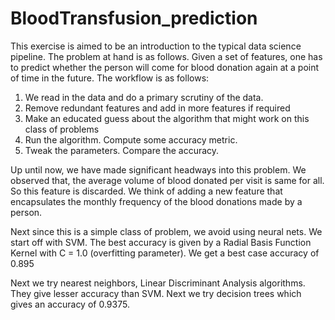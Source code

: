 # BloodTransfusion_prediction

This exercise is aimed to be an introduction to the typical data science pipeline. The problem at hand is as follows. Given a set of features, one has to predict whether the person will come for blood donation again at a point of time in the future.
The workflow is as follows:
1. We read in the data and do a primary scrutiny of the data.
2. Remove redundant features and add in more features if required
3. Make an educated guess about the algorithm that might work on this class of problems
4. Run the algorithm. Compute some accuracy metric.
5. Tweak the parameters. Compare the accuracy.

Up until now, we have made significant headways into this problem. We observed that, the average volume of blood donated per visit is same for all. So this feature is discarded. We think of adding a new feature that encapsulates the monthly frequency of the blood donations made by a person.

Next since this is a simple class of problem, we avoid using neural nets. We start off with SVM. The best accuracy is given by a Radial Basis Function Kernel with C = 1.0 (overfitting parameter). We get a best case accuracy of 0.895

Next we try nearest neighbors, Linear Discriminant Analysis algorithms. They give lesser accuracy than SVM. Next we try decision trees which gives an accuracy of 0.9375.
